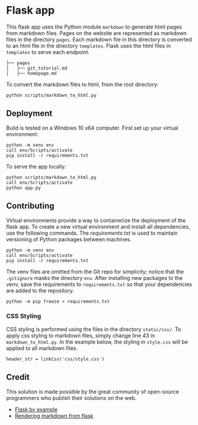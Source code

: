 # Flask app

This flask app uses the Python module `markdown` to generate html pages from markdown files. Pages on the website are represented as markdown files in the directory `pages`. Each markdown file in this directory is converted to an html file in the directory `templates`. Flask uses the html files in `templates` to serve each endpoint.

```
├── pages
|	├── git_tutorial.md
|	├── homepage.md
```

To convert the markdown files to html, from the root directory:
```
python scripts/markdown_to_html.py
```


## Deployment
Build is tested on a Windows 10 x64 computer. First set up your virtual environment:
```
python -m venv env
call env/Scripts/activate
pip install -r requirements.txt
```

To serve the app locally:
```
python scripts/markdown_to_html.py
call env/Scripts/activate
python app.py
```


## Contributing
Virtual environments provide a way to containerize the deployment of the flask app. To create a new virtual environment and install all dependencies, use the following commands. The *requirements.txt* is used to maintain versioning of Python packages between machines.
```
python -m venv env
call env/Scripts/activate
pip install -r requirements.txt
```

The venv files are omitted from the Git repo for simplicity; notice that the `.gitignore` masks the directory `env`. After installing new packages to the venv, save the requirements to `requirements.txt` so that your dependencies are added to the repository.
```
python -m pip freeze > requirements.txt
```

### CSS Styling
CSS styling is performed using the files in the directory `static/css/`. To apply css styling to markdown files, simply change line 43 in `markdown_to_html.py`. In the example below, the styling in `style.css` will be applied to all markdown files.

```
header_str = linkCss('css/style.css')
```

## Credit
This solution is made possible by the great community of open-source programmers who publish their solutions on the web.

* [Flask by example](https://realpython.com/flask-by-example-part-1-project-setup/)
* [Rendering markdown from flask](https://dev.to/mrprofessor/rendering-markdown-from-flask-1l41)
